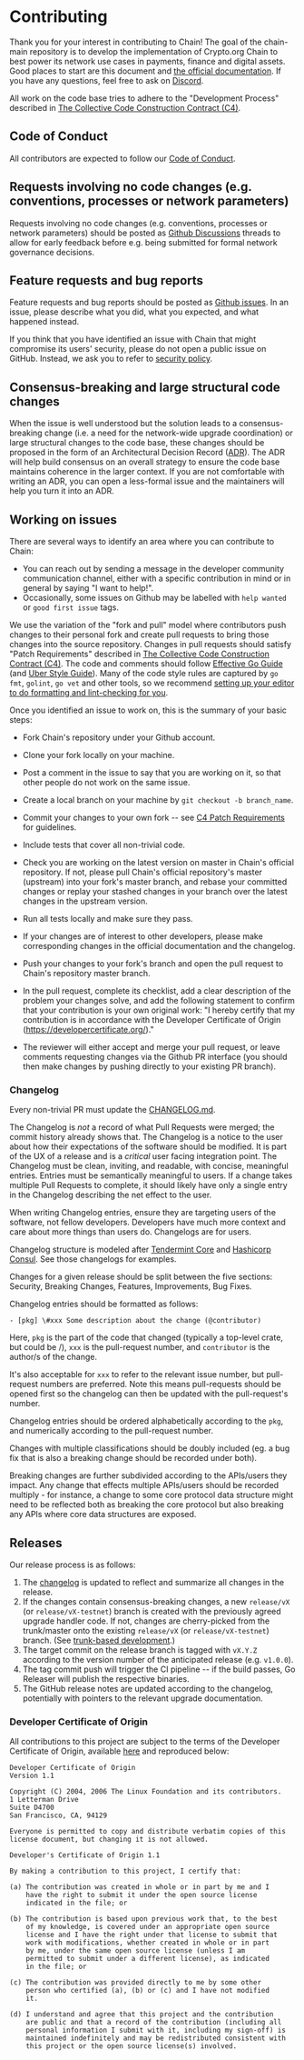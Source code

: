 # Contributing

Thank you for your interest in contributing to Chain! The goal of the chain-main repository is to develop the implementation
of Crypto.org Chain to best power its network use cases in payments, finance and digital assets.
Good places to start are this document and [the official documentation](https://github.com/crypto-org-chain/chain-docs). If you have any questions, feel free to ask on [Discord](https://discord.gg/pahqHz26q4).

All work on the code base tries to adhere to the "Development Process" described in [The Collective Code Construction Contract (C4)](https://rfc.zeromq.org/spec/42/#24-development-process).

## Code of Conduct

All contributors are expected to follow our [Code of Conduct](CODE_OF_CONDUCT.md).

## Requests involving no code changes (e.g. conventions, processes or network parameters)

Requests involving no code changes (e.g. conventions, processes or network parameters) should be posted as [Github Discussions](https://github.com/crypto-org-chain/chain-main/discussions) threads to allow for early feedback before e.g. being submitted for formal network governance decisions.

## Feature requests and bug reports

Feature requests and bug reports should be posted as [Github issues](issues/new).
In an issue, please describe what you did, what you expected, and what happened instead.

If you think that you have identified an issue with Chain that might compromise
its users' security, please do not open a public issue on GitHub. Instead,
we ask you to refer to [security policy](SECURITY.md).

## Consensus-breaking and large structural code changes

When the issue is well understood but the solution leads to a consensus-breaking change (i.e. a need for the network-wide upgrade coordination) or large structural changes to the code base, these changes should be proposed in the form of an Architectural Decision Record
([ADR](https://github.com/crypto-org-chain/chain-main/blob/master/docs/architecture/README.md)). The ADR will help build consensus on an overall strategy to ensure the code base maintains coherence in the larger context. If you are not comfortable with writing an ADR, you can open a less-formal issue and the maintainers will help you turn it into an ADR.

## Working on issues
There are several ways to identify an area where you can contribute to Chain:

* You can reach out by sending a message in the developer community communication channel, either with a specific contribution in mind or in general by saying "I want to help!".
* Occasionally, some issues on Github may be labelled with `help wanted` or `good first issue` tags.

We use the variation of the "fork and pull" model where contributors push changes to their personal fork and create pull requests to bring those changes into the source repository.
Changes in pull requests should satisfy "Patch Requirements" described in [The Collective Code Construction Contract (C4)](https://rfc.zeromq.org/spec:42/C4/#23-patch-requirements). The code and comments should follow [Effective Go Guide](https://golang.org/doc/effective_go.html) (and [Uber Style Guide](https://github.com/uber-go/guide/blob/master/style.md)). Many of the code style rules are captured by `go fmt`, `golint`, `go vet` and other tools, so we recommend [setting up your editor to do formatting and lint-checking for you](https://github.com/golang/go/wiki/IDEsAndTextEditorPlugins).

Once you identified an issue to work on, this is the summary of your basic steps:

* Fork Chain's repository under your Github account.

* Clone your fork locally on your machine.

* Post a comment in the issue to say that you are working on it, so that other people do not work on the same issue.

* Create a local branch on your machine by `git checkout -b branch_name`.

* Commit your changes to your own fork -- see [C4 Patch Requirements](https://rfc.zeromq.org/spec:42/C4/#23-patch-requirements) for guidelines.

* Include tests that cover all non-trivial code.

* Check you are working on the latest version on master in Chain's official repository. If not, please pull Chain's official repository's master (upstream) into your fork's master branch, and rebase your committed changes or replay your stashed changes in your branch over the latest changes in the upstream version.

* Run all tests locally and make sure they pass.

* If your changes are of interest to other developers, please make corresponding changes in the official documentation and the changelog.

* Push your changes to your fork's branch and open the pull request to Chain's repository master branch.

* In the pull request, complete its checklist, add a clear description of the problem your changes solve, and add the following statement to confirm that your contribution is your own original work: "I hereby certify that my contribution is in accordance with the Developer Certificate of Origin (https://developercertificate.org/)."

* The reviewer will either accept and merge your pull request, or leave comments requesting changes via the Github PR interface (you should then make changes by pushing directly to your existing PR branch).

### Changelog

Every non-trivial PR must update the [CHANGELOG.md](./CHANGELOG.md).

The Changelog is *not* a record of what Pull Requests were merged;
the commit history already shows that. The Changelog is a notice to the user
about how their expectations of the software should be modified. 
It is part of the UX of a release and is a *critical* user facing integration point.
The Changelog must be clean, inviting, and readable, with concise, meaningful entries. 
Entries must be semantically meaningful to users. If a change takes multiple
Pull Requests to complete, it should likely have only a single entry in the
Changelog describing the net effect to the user.

When writing Changelog entries, ensure they are targeting users of the software,
not fellow developers. Developers have much more context and care about more
things than users do. Changelogs are for users. 

Changelog structure is modeled after 
[Tendermint
Core](https://github.com/tendermint/tendermint/blob/master/CHANGELOG.md)
and 
[Hashicorp Consul](http://github.com/hashicorp/consul/tree/master/CHANGELOG.md).
See those changelogs for examples.

Changes for a given release should be split between the five sections: Security, Breaking
Changes, Features, Improvements, Bug Fixes.

Changelog entries should be formatted as follows:
```
- [pkg] \#xxx Some description about the change (@contributor)
```
Here, `pkg` is the part of the code that changed (typically a
top-level crate, but could be <crate>/<module>), `xxx` is the pull-request number, and `contributor`
is the author/s of the change.

It's also acceptable for `xxx` to refer to the relevant issue number, but pull-request
numbers are preferred.
Note this means pull-requests should be opened first so the changelog can then
be updated with the pull-request's number.

Changelog entries should be ordered alphabetically according to the
`pkg`, and numerically according to the pull-request number.

Changes with multiple classifications should be doubly included (eg. a bug fix
that is also a breaking change should be recorded under both).

Breaking changes are further subdivided according to the APIs/users they impact.
Any change that effects multiple APIs/users should be recorded multiply - for
instance, a change to some core protocol data structure might need to be
reflected both as breaking the core protocol but also breaking any APIs where core data structures are
exposed.

## Releases

Our release process is as follows:

1. The [changelog](#changelog) is updated to reflect and summarize all changes in
   the release.
2. If the changes contain consensus-breaking changes, a new `release/vX` (or `release/vX-testnet`) branch is created
   with the previously agreed upgrade handler code.
   If not, changes are cherry-picked from the trunk/master onto the existing `release/vX` (or `release/vX-testnet`) branch. (See [trunk-based development](https://trunkbaseddevelopment.com/branch-for-release/).)
3. The target commit on the release branch is tagged with `vX.Y.Z` according to the version number of
   the anticipated release (e.g. `v1.0.0`).
4. The tag commit push will trigger the CI pipeline -- if the build passes, Go Releaser will publish the respective binaries.
5. The GitHub release notes are updated according to the changelog, potentially with pointers to the relevant upgrade documentation.

### Developer Certificate of Origin
All contributions to this project are subject to the terms of the Developer Certificate of Origin, available [here](https://developercertificate.org/) and reproduced below:

```
Developer Certificate of Origin
Version 1.1

Copyright (C) 2004, 2006 The Linux Foundation and its contributors.
1 Letterman Drive
Suite D4700
San Francisco, CA, 94129

Everyone is permitted to copy and distribute verbatim copies of this
license document, but changing it is not allowed.

Developer's Certificate of Origin 1.1

By making a contribution to this project, I certify that:

(a) The contribution was created in whole or in part by me and I
    have the right to submit it under the open source license
    indicated in the file; or

(b) The contribution is based upon previous work that, to the best
    of my knowledge, is covered under an appropriate open source
    license and I have the right under that license to submit that
    work with modifications, whether created in whole or in part
    by me, under the same open source license (unless I am
    permitted to submit under a different license), as indicated
    in the file; or

(c) The contribution was provided directly to me by some other
    person who certified (a), (b) or (c) and I have not modified
    it.

(d) I understand and agree that this project and the contribution
    are public and that a record of the contribution (including all
    personal information I submit with it, including my sign-off) is
    maintained indefinitely and may be redistributed consistent with
    this project or the open source license(s) involved.
```    
